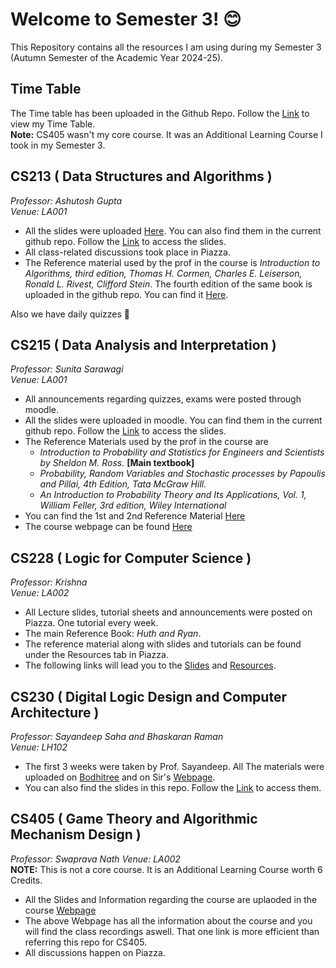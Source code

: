 # Welcome to Semester 3! 😊
This Repository contains all the resources I am using during my Semester 3 (Autumn Semester of the Academic Year 2024-25).
  
## Time Table
The Time table has been uploaded in the Github Repo. Follow the [Link](./Time_Table.png) to view my Time Table.  
__Note:__ CS405 wasn't my core course. It was an Additional Learning Course I took in my Semester 3.
## CS213 ( Data Structures and Algorithms )
_Professor: Ashutosh Gupta_  
_Venue: LA001_  
- All the slides were uploaded [Here](https://www.cse.iitb.ac.in/~akg/courses/2024-ds/). You can also find them in the current github repo. Follow the [Link](./CS213/Lectures) to access the slides.  
- All class-related discussions took place in Piazza.  
- The Reference material used by the prof in the course is _Introduction to Algorithms, third edition, Thomas H. Cormen, Charles E. Leiserson, Ronald L. Rivest, Clifford Stein_. The fourth edition of the same book is uploaded in the github repo. You can find it [Here](./CS213/Resources).  
  
Also we have daily quizzes :smiling_face_with_tear: 
## CS215 ( Data Analysis and Interpretation )
_Professor: Sunita Sarawagi_  
_Venue: LA001_  
- All announcements regarding quizzes, exams were posted through moodle.
- All the slides were uploaded in moodle. You can find them in the current github repo. Follow the [Link](./CS215/Lectures) to access the slides.
- The Reference Materials used by the prof in the course are
  - _Introduction to Probability and Statistics for Engineers and Scientists by Sheldon M. Ross._ __[Main textbook]__
  - _Probability, Random Variables and Stochastic processes by Papoulis and Pillai, 4th Edition, Tata McGraw Hill._
  - _An Introduction to Probability Theory and Its Applications, Vol. 1, William Feller, 3rd edition, Wiley International_  
- You can find the 1st and 2nd Reference Material [Here](./CS215/Resources)
- The course webpage can be found [Here](./CS215/CS215_Webpage.pdf)
## CS228 ( Logic for Computer Science )
_Professor: Krishna_  
_Venue: LA002_
- All Lecture slides, tutorial sheets and announcements were posted on Piazza. One tutorial every week.
- The main Reference Book: _Huth and Ryan_.
- The reference material along with slides and tutorials can be found under the Resources tab in Piazza.
- The following links will lead you to the [Slides](./CS228/Lectures) and [Resources](./CS228/Resources).
## CS230 ( Digital Logic Design and Computer Architecture )
_Professor: Sayandeep Saha and Bhaskaran Raman_  
_Venue: LH102_  
- The first 3 weeks were taken by Prof. Sayandeep. All The materials were uploaded on [Bodhitree](https://robin.bodhi.cse.iitb.ac.in) and on Sir's [Webpage](https://sites.google.com/view/sayandeepsaha/digital-logic-and-computer-architecture-theory-lab).  
- You can also find the slides in this repo. Follow the [Link](./CS230/Lectures) to access them.
## CS405 ( Game Theory and Algorithmic Mechanism Design )
_Professor: Swaprava Nath_
_Venue: LA002_  
__NOTE:__ This is not a core course. It is an Additional Learning Course worth 6 Credits.
- All the Slides and Information regarding the course are uplaoded in the course [Webpage](https://www.cse.iitb.ac.in/~swaprava/cs6001_07_2024.html)
- The above Webpage has all the information about the course and you will find the class recordings aswell. That one link is more efficient than referring this repo for CS405.
- All discussions happen on Piazza.
